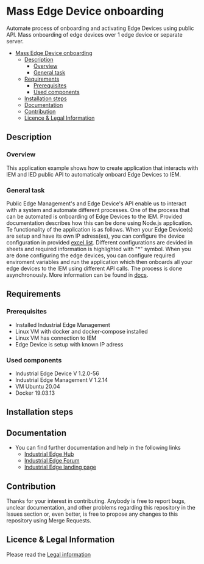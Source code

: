# Mass Edge Device onboarding

Automate process of onboarding and activating Edge Devices using public API. Mass onboarding of edge devices over 1 edge device or separate server. 

- [Mass Edge Device onboarding](#mass-edge-device-onboarding)
  - [Description](#description)
    - [Overview](#overview)
    - [General task](#general-task)
  - [Requirements](#requirements)
    - [Prerequisites](#prerequisites)
    - [Used components](#used-components)
  - [Installation steps](#installation-steps)
  - [Documentation](#documentation)
  - [Contribution](#contribution)
  - [Licence & Legal Information](#licence--legal-information)

## Description

###  Overview

This application example shows how to create application that interacts with IEM and IED public API to automaticaly onboard Edge Devices to IEM.

### General task

Public Edge Management's and Edge Device's API enable us to interact with a system and automate different processes. One of the process that can be automated is onboarding of Edge Devices to the IEM. Provided documentation describes how this can be done using Node.js application. Te functionality of the application is as follows. When your Edge Device(s) are setup and have its own IP adress(es), you can configure the device configuration in provided [excel list](./src/devices/edge_devices_v0.0.1.xlsx). Different configurations are devided in sheets and required information is highlighted with "*" symbol. When you are done configuring the edge devices, you can configure required enviroment variables and run the application which then onboards all your edge devices to the IEM using different API calls. The process is done asynchronously. More information can be found in [docs](./docs/). 

## Requirements

### Prerequisites

- Installed Industrial Edge Management
- Linux VM with docker and docker-compose installed
- Linux VM has connection to IEM
- Edge Device is setup with known IP adress


### Used components

- Industrial Edge Device V 1.2.0-56
- Industrial Edge Management V 1.2.14
- VM Ubuntu 20.04
- Docker 19.03.13

## Installation steps



## Documentation

- You can find further documentation and help in the following links
  - [Industrial Edge Hub](https://iehub.eu1.edge.siemens.cloud/#/documentation)
  - [Industrial Edge Forum](https://www.siemens.com/industrial-edge-forum)
  - [Industrial Edge landing page](https://new.siemens.com/global/en/products/automation/topic-areas/industrial-edge/simatic-edge.html)
  
## Contribution
Thanks for your interest in contributing. Anybody is free to report bugs, unclear documentation, and other problems regarding this repository in the Issues section or, even better, is free to propose any changes to this repository using Merge Requests.

## Licence & Legal Information
Please read the [Legal information](LICENSE.md)